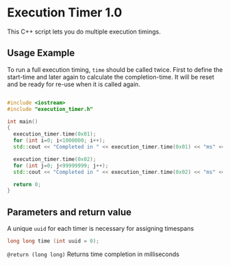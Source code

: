 # Execution Timer 1.0
This C++ script lets you do multiple execution timings. 

## Usage Example
To run a full execution timing, `time` should be called twice. First to define the start-time and later again to calculate the completion-time. It will be reset and be ready for re-use when it is called again.

```cpp

#include <iostream>
#include "execution_timer.h"

int main()
{
  execution_timer.time(0x01);
  for (int i=0; i<1000000; i++);
  std::cout << "Completed in " << execution_timer.time(0x01) << "ms" << std::endl;

  execution_timer.time(0x02);
  for (int j=0; j<99999999; j++);
  std::cout << "Completed in " << execution_timer.time(0x02) << "ms" << std::endl;

  return 0;
}

```

## Parameters and return value
A unique `uuid` for each timer is necessary for assigning timespans
```cpp
long long time (int uuid = 0);
```

`@return (long long)` Returns time completion in milliseconds
